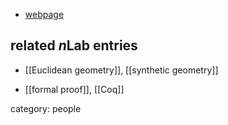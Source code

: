 
* [webpage](http://dpt-info.u-strasbg.fr/~narboux/)

## related $n$Lab entries

* [[Euclidean geometry]], [[synthetic geometry]]

* [[formal proof]], [[Coq]]

category: people